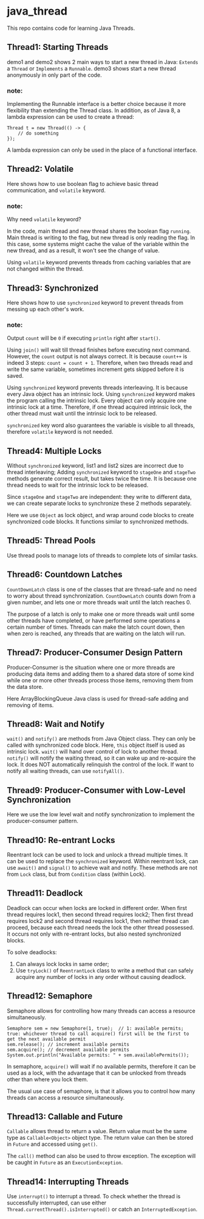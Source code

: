 # java_thread

This repo contains code for learning Java Threads.

## Thread1: Starting Threads
demo1 and demo2 shows 2 main ways to start a new thread in Java: ```Extends``` a ```Thread``` or ```Implements``` a ```Runnable```. demo3 shows start a new thread anonymously in only part of the code.
### note:
Implementing the Runnable interface is a better choice because it more flexibility than extending the Thread class. In addition, as of Java 8, a lambda expression can be used to create a thread:
```
Thread t = new Thread(() -> {
    // do something
});
```
A lambda expression can only be used in the place of a functional interface.

## Thread2: Volatile
Here shows how to use boolean flag to achieve basic thread communication, and ```volatile``` keyword.
### note:
Why need ```volatile``` keyword?

In the code, main thread and new thread shares the boolean flag ```running```. Main thread is writing to the flag, but new thread is only reading the flag. In this case, some systems might cache the value of the variable within the new thread, and as a result, it won't see the change of value.

Using ```volatile``` keyword prevents threads from caching variables that are not changed within the thread.

## Thread3: Synchronized
Here shows how to use ```synchronized``` keyword to prevent threads from messing up each other's work.
### note:
Output ```count``` will be ```0``` if executing ```println``` right after ```start()```.

Using ```join()``` will wait till thread finishes before executing next command.
However, the ```count``` output is not always correct. It is because ```count++``` is indeed 3 steps: ```count = count + 1```.
Therefore, when two threads read and write the same variable, sometimes increment gets skipped before it is saved.

Using ```synchronized``` keyword prevents threads interleaving. It is because every Java object has an intrinsic lock. Using ```synchronized``` keyword makes the program calling the intrinsic lock. Every object can only acquire one intrinsic lock at a time.
Therefore, if one thread acquired intrinsic lock, the other thread must wait until the intrinsic lock to be released.

```synchronized``` key word also guarantees the variable is visible to all threads, therefore ```volatile``` keyword is not needed.

## Thread4: Multiple Locks
Without ```synchronized``` keyword, list1 and list2 sizes are incorrect due to thread interleaving;
Adding ```synchronized``` keyword to ```stageOne``` and ```stageTwo``` methods generate correct result, but takes twice the time. It is because one thread needs to wait for the intrinsic lock to be released.

Since ```stageOne``` and ```stageTwo``` are independent: they write to different data, we can create separate locks to synchronize these 2 methods separately.

Here we use ```Object``` as lock object, and wrap around code blocks to create synchronized code blocks. It functions similar to synchronized methods.

## Thread5: Thread Pools
Use thread pools to manage lots of threads to complete lots of similar tasks.

## Thread6: Countdown Latches
```CountDownLatch``` class is one of the classes that are thread-safe and no need to worry about thread synchronization. ```CountDownLatch``` counts down from a given number, and lets one or more threads wait until the latch reaches 0.

The purpose of a latch is only to make one or more threads wait until some other threads have completed, or have performed some operations a certain number of times. Threads can make the latch count down, then when zero is reached, any threads that are waiting on the latch will run.

## Thread7: Producer-Consumer Design Pattern
Producer-Consumer is the situation where one or more threads are producing data items and adding them to a shared data store of some kind while one or more other threads process those items, removing them from the data store.

Here ArrayBlockingQueue Java class is used for thread-safe adding and removing of items.

## Thread8: Wait and Notify
```wait()``` and ```notify()``` are methods from Java Object class. They can only be called with synchronized code block.
Here, ```this``` object itself is used as intrinsic lock. 
```wait()``` will hand over control of lock to another thread. 
```notify()``` will notify the waiting thread, so it can wake up and re-acquire the lock. It does NOT automatically relinquish the control of the lock.
If want to notify all waiting threads, can use ```notifyAll()```.

## Thread9: Producer-Consumer with Low-Level Synchronization
Here we use the low level wait and notify synchronization to implement the producer-consumer pattern.

## Thread10: Re-entrant Locks
Reentrant lock can be used to lock and unlock a thread multiple times. It can be used to replace the ```synchronized``` keyword.
Within reentrant lock, can use ```await()``` and ```signal()``` to achieve wait and notify. These methods are not from ```Lock``` class, but from ```Condition``` class (within Lock).

## Thread11: Deadlock
Deadlock can occur when locks are locked in different order. 
When first thread requires lock1, then second thread requires lock2; Then first thread requires lock2 and second thread requires lock1, then neither thread can proceed, because each thread needs the lock the other thread possessed. 
It occurs not only with re-entrant locks, but also nested synchronized blocks.

To solve deadlocks:
1. Can always lock locks in same order;
2. Use ```tryLock()``` of ```ReentrantLock``` class to write a method that can safely acquire any number of locks in any order without causing deadlock.

## Thread12: Semaphore
Semaphore allows for controlling how many threads can access a resource simultaneously.
```
Semaphore sem = new Semaphore(1, true);  // 1: available permits; true: whichever thread to call acquire() first will be the first to get the next available permit
sem.release(); // increment available permits
sem.acquire(); // decrement available permits
System.out.println("Available permits: " + sem.availablePermits());
```
In semaphore, ```acquire()``` will wait if no available permits, therefore it can be used as a lock, with the advantage that it can be unlocked from threads other than where you lock them.

The usual use case of semaphore, is that it allows you to control how many threads can access a resource simultaneously.

## Thread13: Callable and Future
```Callable``` allows thread to return a value. Return value must be the same type as ```Callable<Object>``` object type.
The return value can then be stored in ```Future``` and accessed using ```get()```.

The ```call()``` method can also be used to throw exception. The exception will be caught in ```Future``` as an ```ExecutionException```.

## Thread14: Interrupting Threads
Use ```interrupt()``` to interrupt a thread. To check whether the thread is successfully interrupted, can use either ```Thread.currentThread().isInterrupted()``` or catch an ```InterruptedException```.
